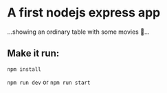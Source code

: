 # A first nodejs express app

...showing an ordinary table with some movies 🎥...

## Make it run:

`npm install`

`npm run dev` or `npm run start`